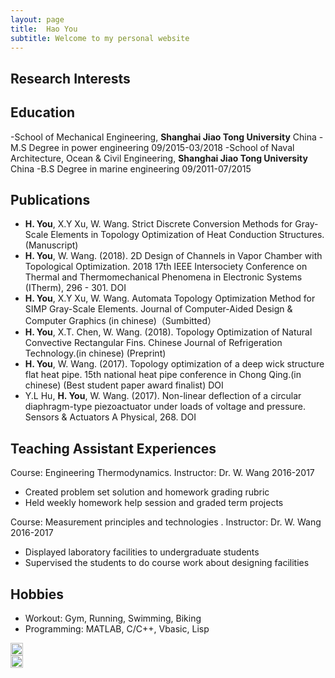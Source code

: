 ```yaml
---
layout: page
title:  Hao You
subtitle: Welcome to my personal website
---
```

## Research Interests


## Education
-School of Mechanical Engineering, **Shanghai Jiao Tong University**                          China
-M.S Degree in power engineering                                                09/2015-03/2018 
-School of Naval Architecture, Ocean & Civil Engineering, **Shanghai Jiao Tong University**   China
-B.S Degree in marine engineering                                               09/2011-07/2015

## Publications
- **H. You**, X.Y Xu, W. Wang. Strict Discrete Conversion Methods for Gray-Scale Elements in Topology Optimization of Heat Conduction Structures. (Manuscript)
- **H. You**, W. Wang. (2018). 2D Design of Channels in Vapor Chamber with Topological Optimization. 2018 17th IEEE Intersociety Conference on Thermal and Thermomechanical Phenomena in Electronic Systems (ITherm), 296	- 301. DOI 
- **H. You**, X.Y Xu, W. Wang. Automata Topology Optimization Method for SIMP Gray-Scale Elements. Journal of Computer-Aided Design & Computer Graphics (in chinese)（Sumbitted）
- **H. You**, X.T. Chen, W. Wang. (2018). Topology Optimization of Natural Convective Rectangular Fins. Chinese Journal of Refrigeration Technology.(in chinese) (Preprint)
- **H. You**, W. Wang. (2017). Topology optimization of a deep wick structure flat heat pipe. 15th national heat pipe conference in Chong Qing.(in chinese) (Best student paper award finalist) DOI
- Y.L Hu, **H. You**, W. Wang. (2017). Non-linear deflection of a circular diaphragm-type piezoactuator under loads of voltage and pressure. Sensors & Actuators A Physical, 268. DOI 

## Teaching Assistant Experiences
Course: Engineering Thermodynamics. Instructor: Dr. W. Wang                  2016-2017
- Created problem set solution and homework grading rubric
- Held weekly homework help session and graded term projects
 
Course: Measurement principles and technologies . Instructor: Dr. W. Wang                2016-2017
- Displayed laboratory facilities to undergraduate students
- Supervised the students to do course work about designing facilities

## Hobbies
- Workout: Gym, Running, Swimming, Biking
- Programming: MATLAB, C/C++, Vbasic, Lisp
<div class="row">
  <div class="col-lg-6 col-md-6 col-sm-6 col-xs-12">
    <img src="../img/001.jpg" height="20px"> 
  </div>
  <div class="col-lg-6 col-md-6 col-sm-6 col-xs-12">
    <img src="../img/002.jpg" height="20px"> 
  </div>
</div>
